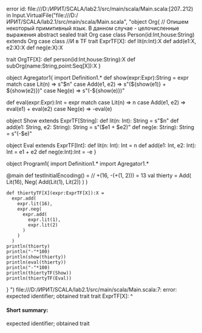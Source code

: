 error id: file:///D:/ИРИТ/SCALA/lab2.1/src/main/scala/Main.scala:[207..212) in Input.VirtualFile("file:///D:/ИРИТ/SCALA/lab2.1/src/main/scala/Main.scala", "object Org{
  // Опишем некоторый примитивный язык. В данном случае - целочисленные выражения
  abstract sealed trait Org
  case class Person(id:Int,house:String) extends Org
  case class
  //И в TF
  trait ExprTF[X]:
    def lit(n:Int):X
    def add(e1:X, e2:X):X
    def neg(e:X):X

  trait OrgTF[X]:
    def person(id:Int,house:String):X
    def subOrg(name:String,point:Seq[X]):X
}

object Agregator1{
  import Definition1.*
  def show(expr:Expr):String = 
    expr match
      case Lit(n) => s"$n"
      case Add(e1, e2) => s"(${show(e1)} + ${show(e2)})"
      case Neg(e) => s"(-${show(e)})"
  
  def eval(expr:Expr):Int = 
    expr match
      case Lit(n) => n
      case Add(e1, e2) => eval(e1) + eval(e2)
      case Neg(e) => -eval(e)
  
  object Show extends ExprTF[String]:
    def lit(n: Int): String = s"$n"
    def add(e1: String, e2: String): String = s"($e1 + $e2)"
    def neg(e: String): String = s"(-$e)"

  object Eval extends ExprTF[Int]:
    def lit(n: Int): Int = n
    def add(e1: Int, e2: Int): Int = e1 + e2
    def neg(e:Int):Int = -e
}

object Program1{
  import Definition1.*
  import Agregator1.*

  @main 
  def testInitialEncoding() = 
    // +(16, -(+(1, 2))) = 13 
    val thierty = Add(
      Lit(16), 
      Neg(
        Add(Lit(1),
        Lit(2))
        )
      )
    
    def thiertyTF[X](expr:ExprTF[X]):X = 
      expr.add(
        expr.lit(16),
        expr.neg(
          expr.add(
            expr.lit(1),
            expr.lit(2)
          )
        )
      )
    println(thierty)
    println("-"*100)
    println(show(thierty))
    println(eval(thierty))
    println("-"*100)
    println(thiertyTF(Show))
    println(thiertyTF(Eval))
}
")
file:///D:/ИРИТ/SCALA/lab2.1/src/main/scala/Main.scala:7: error: expected identifier; obtained trait
  trait ExprTF[X]:
  ^
#### Short summary: 

expected identifier; obtained trait